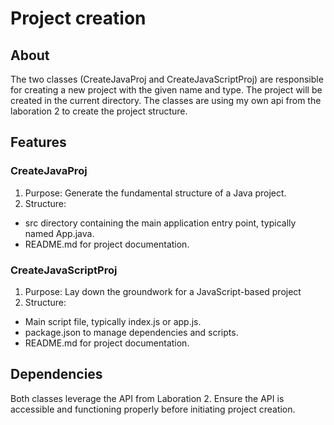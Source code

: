 # Project creation

## About
The two classes (CreateJavaProj and CreateJavaScriptProj) are responsible for creating a new project with the given name and type. The project will be created in the current directory. The classes are using my own api from the laboration 2 to create the project structure.

## Features
### CreateJavaProj
1. Purpose: Generate the fundamental structure of a Java project.
2. Structure:
- src directory containing the main application entry point, typically named App.java.
- README.md for project documentation.

### CreateJavaScriptProj
1. Purpose: Lay down the groundwork for a JavaScript-based project
2. Structure:
- Main script file, typically index.js or app.js.
- package.json to manage dependencies and scripts.
- README.md for project documentation.

## Dependencies
Both classes leverage the API from Laboration 2. Ensure the API is accessible and functioning properly before initiating project creation.